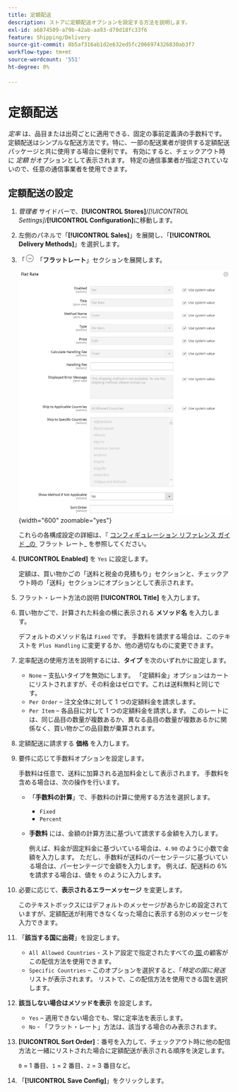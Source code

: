 ```yaml
---
title: 定額配送
description: ストアに定額配送オプションを設定する方法を説明します。
exl-id: a6874509-a79b-42ab-aa93-d70d18fc33f6
feature: Shipping/Delivery
source-git-commit: 8b5af316ab1d2e632ed5fc2066974326830ab3f7
workflow-type: tm+mt
source-wordcount: '551'
ht-degree: 0%

---
```


# 定額配送

_定率_ は、品目または出荷ごとに適用できる、固定の事前定義済の手数料です。 定額配送はシンプルな配送方法です。特に、一部の配送業者が提供する定額配送パッケージと共に使用する場合に便利です。 有効にすると、チェックアウト時に _定額_ がオプションとして表示されます。 特定の通信事業者が指定されていないので、任意の通信事業者を使用できます。

## 定額配送の設定

1. _管理者_ サイドバーで、**[!UICONTROL Stores]**/_[!UICONTROL Settings]_/**[!UICONTROL Configuration]**&#x200B;に移動します。

1. 左側のパネルで「**[!UICONTROL Sales]**」を展開し、「**[!UICONTROL Delivery Methods]**」を選択します。

1. 「![&#x200B; 展開セレクター &#x200B;](../assets/icon-display-expand.png) 「**フラットレート**」セクションを展開します。

   ![&#x200B; 定額料金 &#x200B;](../configuration-reference/sales/assets/delivery-methods-flat-rate.png){width="600" zoomable="yes"}

   これらの各構成設定の詳細は、『 [&#x200B; コンフィギュレーション リファレンス ガイド _の &#x200B;](../configuration-reference/sales/delivery-methods.md#flat-rate) フラット レート_ を参照してください。

1. **[!UICONTROL Enabled]** を `Yes` に設定します。

   定額は、買い物かごの「送料と税金の見積もり」セクションと、チェックアウト時の「送料」セクションにオプションとして表示されます。

1. フラット・レート方法の説明 **[!UICONTROL Title]** を入力します。

1. 買い物かごで、計算された料金の横に表示される **メソッド名** を入力します。

   デフォルトのメソッド名は `Fixed` です。 手数料を請求する場合は、このテキストを `Plus Handling` に変更するか、他の適切なものに変更できます。

1. 定率配送の使用方法を説明するには、**タイプ** を次のいずれかに設定します。

   - `None` – 支払いタイプを無効にします。 「定額料金」オプションはカートにリストされますが、その料金はゼロです。これは送料無料と同じです。
   - `Per Order` – 注文全体に対して 1 つの定額料金を請求します。
   - `Per Item` – 各品目に対して 1 つの定額料金を請求します。 このレートには、同じ品目の数量が複数あるか、異なる品目の数量が複数あるかに関係なく、買い物かごの品目数が乗算されます。

1. 定額配送に請求する **価格** を入力します。

1. 要件に応じて手数料オプションを設定します。

   手数料は任意で、送料に加算される追加料金として表示されます。 手数料を含める場合は、次の操作を行います。

   - 「**手数料の計算**」で、手数料の計算に使用する方法を選択します。

      - `Fixed`
      - `Percent`

   - **手数料** には、金額の計算方法に基づいて請求する金額を入力します。

     例えば、料金が固定料金に基づいている場合は、`4.90` のように小数で金額を入力します。 ただし、手数料が送料のパーセンテージに基づいている場合は、パーセンテージで金額を入力します。 例えば、配送料の 6% を請求する場合は、値を `6` のように入力します。

1. 必要に応じて、**表示されるエラーメッセージ** を変更します。

   このテキストボックスにはデフォルトのメッセージがあらかじめ設定されていますが、定額配送が利用できなくなった場合に表示する別のメッセージを入力できます。

1. 「**該当する国に出荷**」を設定します。

   - `All Allowed Countries` - ストア設定で指定されたすべての [&#x200B; 国 &#x200B;](../getting-started/store-details.md#country-options) の顧客がこの配信方法を使用できます。
   - `Specific Countries` – このオプションを選択すると、「_特定の国に発送_ リストが表示されます。 リストで、この配信方法を使用できる国を選択します。

1. **該当しない場合はメソッドを表示** を設定します。

   - `Yes` – 適用できない場合でも、常に定率法を表示します。
   - `No` - 「フラット・レート」方法は、該当する場合のみ表示されます。

1. **[!UICONTROL Sort Order]**：番号を入力して、チェックアウト時に他の配信方法と一緒にリストされた場合に定額配送が表示される順序を決定します。

   `0` = 1 番目、`1` = 2 番目、`2` = 3 番目など。

1. 「**[!UICONTROL Save Config]**」をクリックします。
